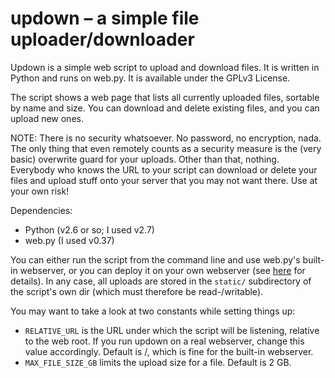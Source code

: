 # updown – a simple file uploader/downloader

Updown is a simple web script to upload and download files. It is written in Python and runs on web.py. It is available under the GPLv3 License.

The script shows a web page that lists all currently uploaded files, sortable by name and size. You can download and delete existing files, and you can upload new ones.   

NOTE: There is no security whatsoever. No password, no encryption, nada. The only thing that even remotely counts as a security measure is the (very basic) overwrite guard for your uploads. Other than that, nothing. Everybody who knows the URL to your script can download or delete your files and upload stuff onto your server that you may not want there. Use at your own risk!

Dependencies:

  * Python (v2.6 or so; I used v2.7)
  * web.py (I used v0.37)

You can either run the script from the command line and use web.py's built-in webserver, or you can deploy it on your own webserver (see [here](http://webpy.org/cookbook/) for details). In any case, all uploads are stored in the `static/` subdirectory of the script's own dir (which must therefore be read-/writable).

You may want to take a look at two constants while setting things up:

  * `RELATIVE_URL` is the URL under which the script will be listening, relative to the web root. If you run updown on a real webserver, change this value accordingly. Default is /, which is fine for the built-in webserver.
  * `MAX_FILE_SIZE_GB` limits the upload size for a file. Default is 2 GB.
